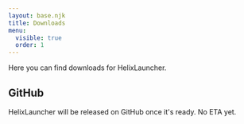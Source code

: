 ```yaml
---
layout: base.njk
title: Downloads
menu:
  visible: true
  order: 1
---
```


Here you can find downloads for HelixLauncher.

## GitHub

HelixLauncher will be released on GitHub once it's ready. No ETA yet.
